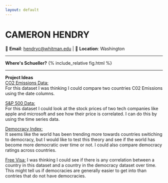 ```yaml
---
layout: default
---
```


# **CAMERON HENDRY**  
📧 **Email**: hendryc@whitman.edu |  📍 **Location**: Washington

---
**Where's Schueller?**
{% include_relative fig.html %}

---
**Project Ideas**  
[CO2 Emissions Data:](https://www.kaggle.com/datasets/ravindrasinghrana/carbon-co2-emissions)  
For this dataset I was thinking I could compare two countries C02 Emissions using the date columns. 

[S&P 500 Data:](https://www.kaggle.com/datasets/gauravmehta13/sp-500-stock-prices)  
For this dataset I could look at the stock prices of two tech companies like apple and microsoft and see how their price is correlated. I can do this by using the time series data. 

[Democracy Index:](https://www.kaggle.com/datasets/shreyasur965/democracy-index)  
It seems like the world has been trending more towards countries switiching to democracy, but I would like to test this theory and see if the world has become more democratic over time or not. I could also compare democracy ratings across countries. 

[Free Visa:](https://www.kaggle.com/datasets/bhadramohit/visa-free-countries-dataset2024)
I was thinking I could see if there is any correlation between a country in this dataset and a country in the democracy dataset over time. This might tell us if democracies are generally easier to get into than contries that do not have democracies. 
